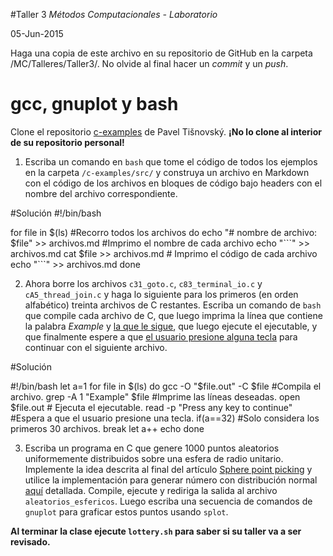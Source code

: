 #Taller 3
*Métodos Computacionales - Laboratorio*

05-Jun-2015

Haga una copia de este archivo en su repositorio de GitHub en la carpeta /MC/Talleres/Taller3/. No olvide al final hacer un *commit* y un *push*.

# gcc, gnuplot y bash

Clone el repositorio [c-examples](https://github.com/tisnik/c-examples) de Pavel Tišnovský. **¡No lo clone al interior de su repositorio personal!**

1. Escriba un comando en `bash` que tome el código de todos los ejemplos en la carpeta `/c-examples/src/` y construya un archivo en Markdown con el código de los archivos en bloques de código bajo headers con el nombre del archivo correspondiente.

#Solución
#!/bin/bash

for file in $(ls) #Recorro todos los archivos
do
        echo "# nombre de archivo: $file" >> archivos.md #Imprimo el nombre de cada archivo
        echo "\`\`\`" >> archivos.md
        cat $file >> archivos.md # Imprimo el código de cada archivo
        echo "\`\`\`" >> archivos.md
done

2. Ahora borre los archivos `c31_goto.c`, `c83_terminal_io.c` y `cA5_thread_join.c` y haga lo siguiente para los primeros (en orden alfabético) treinta archivos de C restantes.  Escriba un comando de `bash` que compile cada archivo de C, que luego imprima la línea que contiene la palabra *Example* y [la que le sigue](http://stackoverflow.com/questions/19274127/how-do-you-grep-a-file-and-get-the-next-5-lines), que luego ejecute el ejecutable, y que finalmente espere a que [el usuario presione alguna tecla](http://www.linuxquestions.org/questions/linux-general-1/how-to-make-shell-script-wait-for-key-press-to-proceed-687491/) para continuar con el siguiente archivo. 

#Solución

#!/bin/bash
let a=1
for file in $(ls)
do
        gcc -O "$file.out" -C $file #Compila el archivo.
        grep -A 1 "Example" $file #Imprime las líneas deseadas.
        open $file.out # Ejecuta el ejecutable.
        read -p "Press any key to continue" #Espera a que el usuario presione una tecla.
        if(a==32) #Solo considera los primeros 30 archivos.
                break
        let a++
echo
done

3. Escriba un programa en C que genere 1000 puntos aleatorios uniformemente distribuidos sobre una esfera de radio unitario. Implemente la idea descrita al final del artículo [Sphere point picking](http://mathworld.wolfram.com/SpherePointPicking.html) y utilice la implementación para generar número con distribución normal [aquí](http://c-faq.com/lib/gaussian.html) detallada. Compile, ejecute y rediriga la salida al archivo `aleatorios_esfericos`. Luego escriba una secuencia de comandos de `gnuplot` para graficar estos puntos usando `splot`.


**Al terminar la clase ejecute `lottery.sh` para saber si su taller va a ser revisado.**
